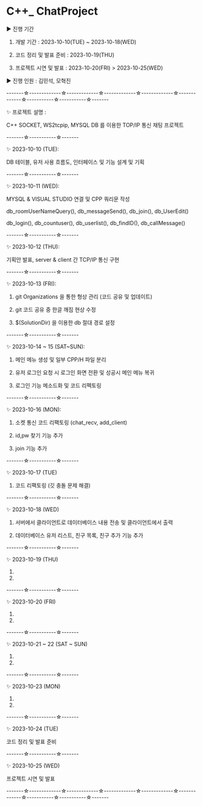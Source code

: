 # C++_ ChatProject

▶ 진행 기간

 1) 개발 기간 : 2023-10-10(TUE) ~ 2023-10-18(WED)

 2) 코드 정리 및 발표 준비 : 2023-10-19(THU)

 3) 프로젝트 시연 및 발표 : 2023-10-20(FRI) > 2023-10-25(WED)

▶ 진행 인원 : 김민석, 모혁진

-------☆-------------☆-------------☆-------------☆-------------☆-------------☆-----------☆-----------☆-------

✨ 프로젝트 설명 : 

C++ SOCKET, WS2tcpip, MYSQL DB 를 이용한 TOP/IP 통신 채팅 프로젝트


-------☆-----------☆-------

✨ 2023-10-10 (TUE): 

DB 테이블, 유저 사용 흐름도, 인터페이스 및 기능 설계 및 기획


-------☆-----------☆-------


✨ 2023-10-11 (WED): 

MYSQL & VISUAL STUDIO 연결 및 CPP 쿼리문 작성

db_roomUserNameQuery(), db_messageSend(), db_join(), db_UserEdit()
 
db_login(), db_countuser(), db_userlist(), db_findID(), db_callMessage()


-------☆-----------☆-------

✨ 2023-10-12 (THU): 

 기획안 발표, server & client 간 TCP/IP 통신 구현


-------☆-----------☆-------

✨ 2023-10-13 (FRI): 

1. git Organizations 을 통한 형상 관리 (코드 공유 및 업데이트)

2. git 코드 공유 중 한글 깨짐 현상 수정

3. $(SolutionDir) 을 이용한 db 절대 경로 설정


-------☆-----------☆-------

✨ 2023-10-14 ~ 15 (SAT~SUN):

1. 메인 메뉴 생성 및 일부 CPP/H 파일 분리

2. 유저 로그인 요청 시 로그인 화면 전환 및 성공시 메인 메뉴 복귀

3. 로그인 기능 메소드화 및 코드 리펙토링

-------☆-----------☆-------

✨ 2023-10-16 (MON):

1. 소켓 통신 코드 리팩토링 (chat_recv, add_client)

2. id,pw 찾기 기능 추가

3. join 기능 추가

-------☆-----------☆-------

✨ 2023-10-17 (TUE)

1. 코드 리팩토링 (깃 충돌 문제 해결)

-------☆-----------☆-------

✨ 2023-10-18 (WED)

1. 서버에서 클라이언트로 데이터베이스 내용 전송 및 클라이언트에서 출력

2. 데이터베이스 유저 리스트, 친구 목록, 친구 추가 기능 추가
   
-------☆-----------☆-------

✨ 2023-10-19 (THU)

1. 

2.

   
-------☆-----------☆-------

✨ 2023-10-20 (FRI)

1. 

2. 
   
-------☆-----------☆-------

✨ 2023-10-21 ~ 22 (SAT ~ SUN)

1. 

2. 


-------☆-----------☆-------

✨ 2023-10-23 (MON)

1. 

2. 
   
-------☆-----------☆-------

✨ 2023-10-24 (TUE)


코드 정리 및 발표 준비

-------☆-----------☆-------

✨ 2023-10-25 (WED)

프로젝트 시연 및 발표

-------☆-------------☆-------------☆-------------☆-------------☆-------------☆-----------☆-----------☆-------



